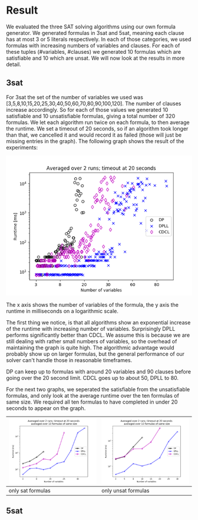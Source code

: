 # Result

We evaluated the three SAT solving algorithms using our own formula generator. 
We generated formulas in 3sat and 5sat, meaning each clause has at most 3 or 5 
literals respectively. In each of those categories, we used formulas with 
increasing numbers of variables and clauses. For each of these tuples 
(#variables, #clauses) we generated 10 formulas which are satisfiable and 10 
which are unsat. We will now look at the results in more detail.

## 3sat

For 3sat the set of the number of variables we used was
[3,5,8,10,15,20,25,30,40,50,60,70,80,90,100,120]. The number of clauses increase 
accordingly. So for each of those values we generated 10 satisfiable and 10 
unsatisfiable formulas, giving a total number of 320 formulas. We let each 
algorithm run twice on each formula, to then average the runtime. We set a 
timeout of 20 seconds, so if an algorithm took longer than that, we cancelled 
it and would record it as failed (those will just be missing entries in the 
graph). The following graph shows the result of the experiments:

![](3sat_allresults_2runs_i20s.png)

The x axis shows the number of variables of the formula, the y axis the runtime
in milliseconds on a logarithmic scale.

The first thing we notice, is that all algorithms show an exponential increase
of the runtime with increasing number of variables. Surprisingly DPLL performs
significantly better than CDCL. We assume this is because we are still dealing
with rather small numbers of variables, so the overhead of maintaining the graph
is quite high. The algorithmic advantage would probably show up on larger
formulas, but the general performance of our solver can't handle those in
reasonable timeframes.

DP can keep up to formulas with around 20 variables and 90 clauses before
going over the 20 second limit. CDCL goes up to about 50, DPLL to 80.

For the next two graphs, we seperated the satisfiable from the unsatisfiable
formulas, and only look at the average runtime over the ten formulas of same
size. We required all ten formulas to have completed in under 20 seconds to
appear on the graph.

![](3sat_aggregated_10_tests_sat.png) | ![](3sat_aggregated_10_tests_unsat.png)
---|---
only sat formulas | only unsat formulas



## 5sat